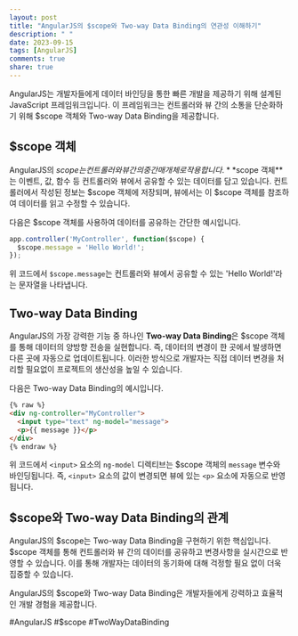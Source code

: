 ```yaml
---
layout: post
title: "AngularJS의 $scope와 Two-way Data Binding의 연관성 이해하기"
description: " "
date: 2023-09-15
tags: [AngularJS]
comments: true
share: true
---
```


AngularJS는 개발자들에게 데이터 바인딩을 통한 빠른 개발을 제공하기 위해 설계된 JavaScript 프레임워크입니다. 이 프레임워크는 컨트롤러와 뷰 간의 소통을 단순화하기 위해 $scope 객체와 Two-way Data Binding을 제공합니다.

## $scope 객체

AngularJS의 $scope는 컨트롤러와 뷰 간의 중간 매개체로 작용합니다. **$scope 객체**는 이벤트, 값, 함수 등 컨트롤러와 뷰에서 공유할 수 있는 데이터를 담고 있습니다. 컨트롤러에서 작성된 정보는 $scope 객체에 저장되며, 뷰에서는 이 $scope 객체를 참조하여 데이터를 읽고 수정할 수 있습니다.

다음은 $scope 객체를 사용하여 데이터를 공유하는 간단한 예시입니다.

```javascript
app.controller('MyController', function($scope) {
  $scope.message = 'Hello World!';
});
```

위 코드에서 `$scope.message`는 컨트롤러와 뷰에서 공유할 수 있는 'Hello World!'라는 문자열을 나타냅니다.

## Two-way Data Binding

AngularJS의 가장 강력한 기능 중 하나인 **Two-way Data Binding**은 $scope 객체를 통해 데이터의 양방향 전송을 실현합니다. 즉, 데이터의 변경이 한 곳에서 발생하면 다른 곳에 자동으로 업데이트됩니다. 이러한 방식으로 개발자는 직접 데이터 변경을 처리할 필요없이 프로젝트의 생산성을 높일 수 있습니다.

다음은 Two-way Data Binding의 예시입니다.

```html
{% raw %}
<div ng-controller="MyController">
  <input type="text" ng-model="message">
  <p>{{ message }}</p>
</div>
{% endraw %}
```

위 코드에서 `<input>` 요소의 `ng-model` 디렉티브는 $scope 객체의 `message` 변수와 바인딩됩니다. 즉, `<input>` 요소의 값이 변경되면 뷰에 있는 `<p>` 요소에 자동으로 반영됩니다.

## $scope와 Two-way Data Binding의 관계

AngularJS의 $scope는 Two-way Data Binding을 구현하기 위한 핵심입니다. $scope 객체를 통해 컨트롤러와 뷰 간의 데이터를 공유하고 변경사항을 실시간으로 반영할 수 있습니다. 이를 통해 개발자는 데이터의 동기화에 대해 걱정할 필요 없이 더욱 집중할 수 있습니다.

AngularJS의 $scope와 Two-way Data Binding은 개발자들에게 강력하고 효율적인 개발 경험을 제공합니다.

#AngularJS #$scope #TwoWayDataBinding